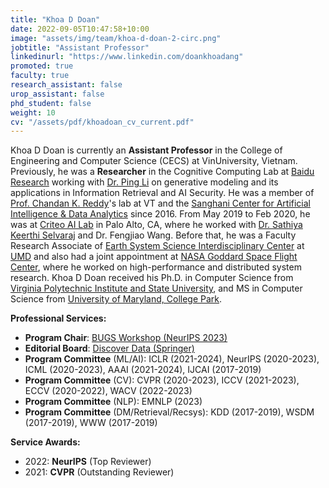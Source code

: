 ```yaml
---
title: "Khoa D Doan"
date: 2022-09-05T10:47:58+10:00
image: "assets/img/team/khoa-d-doan-2-circ.png"
jobtitle: "Assistant Professor"
linkedinurl: "https://www.linkedin.com/doankhoadang"
promoted: true
faculty: true
research_assistant: false
urop_assistant: false
phd_student: false
weight: 10
cv: "/assets/pdf/khoadoan_cv_current.pdf"
---
```

Khoa D Doan is currently an **Assistant Professor** in the College of Engineering and Computer Science (CECS) at VinUniversity, Vietnam. Previously, he was a **Researcher** in the Cognitive Computing Lab at [Baidu Research](http://research.baidu.com/) working with [Dr. Ping Li](http://research.baidu.com/People/index-view?id=111) on generative modeling and its applications in Information Retrieval and AI Security. He was a member of [Prof. Chandan K. Reddy](https://people.cs.vt.edu/reddy)'s lab at VT and the [Sanghani Center for Artificial Intelligence & Data Analytics](https://sanghani.cs.vt.edu/) since 2016. From May 2019 to Feb 2020, he was at [Criteo AI Lab](https://ailab.criteo.com/) in Palo Alto, CA, where he worked with [Dr. Sathiya Keerthi Selvaraj](http://www.keerthis.com/) and Dr. Fengjiao Wang. Before that, he was a Faculty Research Associate of [Earth System Science Interdisciplinary Center](http://essic.umd.edu/) at [UMD](https://www.umd.edu/) and also had a joint appointment at [NASA Goddard Space Flight Center](https://www.nasa.gov/goddard), where he worked on high-performance and distributed system research. Khoa D Doan received his Ph.D. in Computer Science from [Virginia Polytechnic Institute and State University](cs.vt.edu), and MS in Computer Science from [University of Maryland, College Park](cs.umd.edu). 

**Professional Services:** 

* **Program Chair**: [BUGS Workshop (NeurIPS 2023)](https://neurips2023-bugs.github.io/)
* **Editorial Board**: [Discover Data (Springer)](https://link.springer.com/journal/44248)
* **Program Committee** (ML/AI): ICLR (2021-2024), NeurIPS (2020-2023), ICML (2020-2023), AAAI (2021-2024), IJCAI (2017-2019)
* **Program Committee** (CV): CVPR (2020-2023), ICCV (2021-2023), ECCV (2020-2022), WACV (2022-2023)
* **Program Committee** (NLP): EMNLP (2023)
* **Program Committee** (DM/Retrieval/Recsys): KDD (2017-2019), WSDM (2017-2019), WWW (2017-2019)

**Service Awards:** 

* 2022: **NeurIPS** (Top Reviewer)
* 2021: **CVPR** (Outstanding Reviewer)